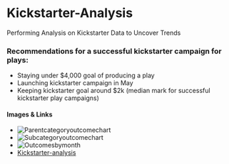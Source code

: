 # Kickstarter-Analysis
Performing Analysis on Kickstarter Data to Uncover Trends
 
### Recommendations for a successful kickstarter campaign for plays:

* Staying under $4,000 goal of producing a play
* Launching kickstarter campaign in May 
* Keeping kickstarter goal around $2k (median mark for successful kickstarter play campaigns)

#### Images & Links

* ![Parentcategoryoutcomechart](path/to/image_parentcategoryoutcomechart.png)
* ![Subcategoryoutcomechart](path/to/image_subcategoryoutcomechart.png)
* ![Outcomesbymonth](path/to/image_Outcomesbymonth.png)
* [Kickstarter-analysis](path/to/kickstarter-analysis.xlxs)
